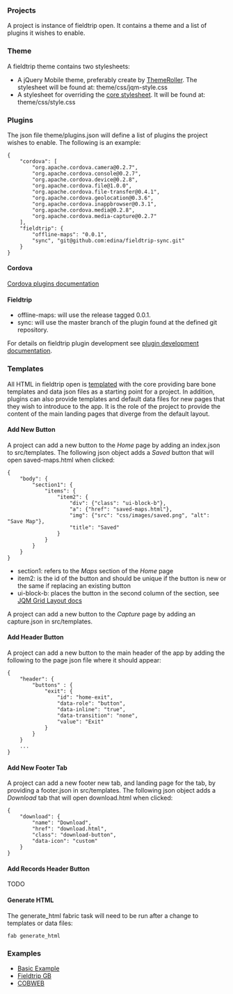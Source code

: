 ### Projects

A project is instance of fieldtrip open. It contains a theme and a list of plugins it wishes to enable.

### Theme ###

A fieldtrip theme contains two stylesheets:

* A jQuery Mobile theme, preferably create by [ThemeRoller](http://themeroller.jquerymobile.com/). The stylesheet will be found at: theme/css/jqm-style.css
* A stylesheet for overriding the [core stylesheet](https://github.com/edina/fieldtrip-open/blob/master/src/www/css/style.css). It will be found at: theme/css/style.css

### Plugins

The json file theme/plugins.json will define a list of plugins the project wishes to enable. The following is an example:

```
{
    "cordova": [
        "org.apache.cordova.camera@0.2.7",
        "org.apache.cordova.console@0.2.7",
        "org.apache.cordova.device@0.2.8",
        "org.apache.cordova.file@1.0.0",
        "org.apache.cordova.file-transfer@0.4.1",
        "org.apache.cordova.geolocation@0.3.6",
        "org.apache.cordova.inappbrowser@0.3.1",
        "org.apache.cordova.media@0.2.8",
        "org.apache.cordova.media-capture@0.2.7"
    ],
    "fieldtrip": {
        "offline-maps": "0.0.1",
        "sync", "git@github.com:edina/fieldtrip-sync.git"
    }
}
```

#### Cordova

[Cordova plugins documentation](http://cordova.apache.org/docs/en/3.3.0/guide_hybrid_plugins_index.md.html#Plugin%20Development%20Guide_native_interfaces)

#### Fieldtrip

* offline-maps: will use the release tagged 0.0.1.
* sync: will use the master branch of the plugin found at the defined git repository.

For details on fieldtrip plugin development see [plugin development documentation](PLUGINS.md).

### Templates

All HTML in fieldtrip open is [templated](https://github.com/edina/fieldtrip-open/tree/master/src/templates) with the core providing bare bone templates and data json files as a starting point for a project. In addition, plugins can also provide templates and default data files for new pages that they wish to introduce to the app. It is the role of the project to provide the content of the main landing pages that diverge from the default layout.

#### Add New Button

A project can add a new button to the _Home_ page by adding an index.json to src/templates. The following json object adds a _Saved_ button that will open saved-maps.html when clicked:

```
{
    "body": {
        "section1": {
            "items": {
                "item2": {
                    "div": {"class": "ui-block-b"},
                    "a": {"href": "saved-maps.html"},
                    "img": {"src": "css/images/saved.png", "alt": "Save Map"},
                    "title": "Saved"
                }
            }
        }
    }
}
```

* section1: refers to the _Maps_ section of the _Home_ page
* item2: is the id of the button and should be unique if the button is new or the same if replacing an existing button
* ui-block-b: places the button in the second column of the section, see [JQM Grid Layout docs](http://api.jquerymobile.com/grid-layout/#Grid%20Layout)

A project can add a new button to the _Capture_ page by adding an capture.json in src/templates.

#### Add Header Button

A project can add a new button to the main header of the app by adding the following to the page json file where it should appear:

```
{
    "header": {
        "buttons" : {
            "exit": {
                "id": "home-exit",
                "data-role": "button",
                "data-inline": "true",
                "data-transition": "none",
                "value": "Exit"
            }
        }
    }
    ...
}
```

#### Add New Footer Tab

A project can add a new footer new tab, and landing page for the tab, by providing a footer.json in src/templates. The following json object adds a _Download_ tab that will open download.html when clicked:

```
{
    "download": {
        "name": "Download",
        "href": "download.html",
        "class": "download-button",
        "data-icon": "custom"
    }
}
```

#### Add Records Header Button

TODO

#### Generate HTML

The generate_html fabric task will need to be run after a change to templates or data files:

```
fab generate_html
```

### Examples

* [Basic Example](https://github.com/edina/fieldtrip-example)
* [Fieldtrip GB](https://github.com/edina/fieldtrip-gb)
* [COBWEB](https://github.com/edina/fieldtrip-cobweb)
